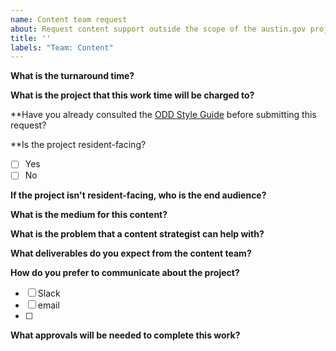 ```yaml
---
name: Content team request
about: Request content support outside the scope of the austin.gov project
title: ''
labels: "Team: Content"
---
```


**What is the turnaround time?**

**What is the project that this work time will be charged to?**

**Have you already consulted the [ODD Style Guide](https://cityofaustin.gitbook.io/digital-style-guide/) before submitting this request?

**Is the project resident-facing?
- [ ] Yes
- [ ] No

**If the project isn't resident-facing, who is the end audience?**

**What is the medium for this content?**

**What is the problem that a content strategist can help with?**

**What deliverables do you expect from the content team?**

**How do you prefer to communicate about the project?**
- [ ] Slack
- [ ] email
- [ ] 

**What approvals will be needed to complete this work?**
<!--- Add the program or contact we need to send the completed work to. --->
